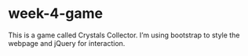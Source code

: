 # week-4-game

This is a game called Crystals Collector. I’m using bootstrap to style the webpage and jQuery for interaction. 